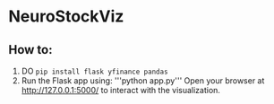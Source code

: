 # NeuroStockViz

## How to:
1. DO ```pip install flask yfinance pandas```
2. Run the Flask app using: '''python app.py'''
 Open your browser at http://127.0.0.1:5000/ to interact with the visualization.

